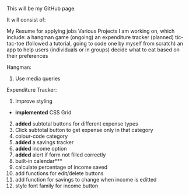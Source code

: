 This will be my GitHub page.

It will consist of:

My Resume for applying jobs
Various Projects I am working on, which include:
a hangman game (ongoing)
an expenditure tracker (planned)
tic-tac-toe (followed a tutorial, going to code one by myself from scratch)
an app to help users (individuals or in groups) decide what to eat based on their preferences



Hangman:
1. Use media queries




Expenditure Tracker:

1. Improve styling
  - **implemented** CSS Grid
2. **added** subtotal buttons for different expense types
3. Click subtotal button to get expense only in that category
4. colour-code category
5. **added** a savings tracker
6. **added** income option
7. **added** alert if form not filled correctly
8. built-in calendar***
9. calculate percentage of income saved
10. add functions for edit/delete buttons
11. add function for savings to change when income is editted
12. style font family for income button
